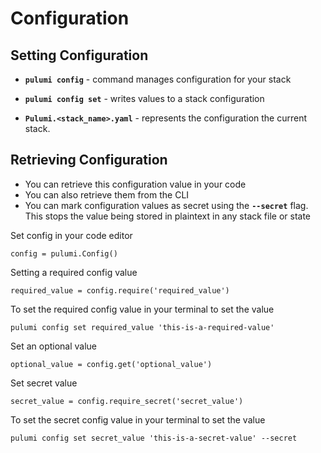 # Configuration

## Setting Configuration
* **``pulumi config``** - command manages configuration for your stack
* **``pulumi config set``** - writes values to a stack configuration

* **``Pulumi.<stack_name>.yaml``** - represents the configuration the current stack.

## Retrieving Configuration
* You can retrieve this configuration value in your code
* You can also retrieve them from the CLI
* You can mark configuration values as secret using the **``--secret``** flag. This stops the value being stored in plaintext in any stack file or state


Set config in your code editor
```
config = pulumi.Config()
```

Setting a required config value
```
required_value = config.require('required_value')
```

To set the required config value in your terminal to set the value
```
pulumi config set required_value 'this-is-a-required-value'
```

Set an optional value
```
optional_value = config.get('optional_value')
```

Set secret value
```
secret_value = config.require_secret('secret_value')
```

To set the secret config value in your terminal to set the value
```
pulumi config set secret_value 'this-is-a-secret-value' --secret
```
